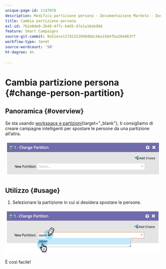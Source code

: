 ```yaml
---
unique-page-id: 1147078
description: Modifica partizione persona - Documentazione Marketo - Documentazione del prodotto
title: Cambia partizione persona
exl-id: 7b2e0de0-2b49-4f7c-b4d5-47e1a16eb98d
feature: Smart Campaigns
source-git-commit: 9e51ece12742152040dbbcb6a1584fba28e863ff
workflow-type: tm+mt
source-wordcount: '50'
ht-degree: 4%

---
```


# Cambia partizione persona {#change-person-partition}

## Panoramica {#overview}

Se sta usando [workspace e partizioni](/help/marketo/product-docs/administration/workspaces-and-person-partitions/understanding-workspaces-and-person-partitions.md){target="_blank"}, ti consigliamo di creare campagne intelligenti per spostare le persone da una partizione all’altra.

![](assets/one-3.png)

## Utilizzo {#usage}

1. Selezionare la partizione in cui si desidera spostare le persone.

![](assets/two-3.png)

È così facile!
